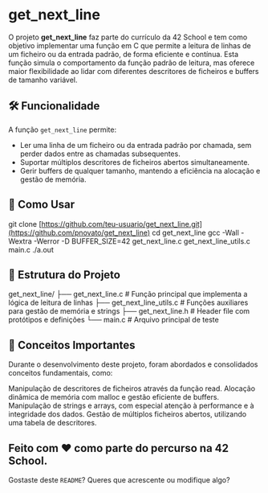 # get_next_line

O projeto **get_next_line** faz parte do currículo da 42 School e tem como objetivo implementar uma função em C que permite a leitura de linhas de um ficheiro ou da entrada padrão, de forma eficiente e contínua. Esta função simula o comportamento da função padrão de leitura, mas oferece maior flexibilidade ao lidar com diferentes descritores de ficheiros e buffers de tamanho variável.

## 🛠️ Funcionalidade

A função `get_next_line` permite:
- Ler uma linha de um ficheiro ou da entrada padrão por chamada, sem perder dados entre as chamadas subsequentes.
- Suportar múltiplos descritores de ficheiros abertos simultaneamente.
- Gerir buffers de qualquer tamanho, mantendo a eficiência na alocação e gestão de memória.

## 🚀 Como Usar

git clone [https://github.com/teu-usuario/get_next_line.git](https://github.com/pnovato/get_next_line)
cd get_next_line
gcc -Wall -Wextra -Werror -D BUFFER_SIZE=42 get_next_line.c get_next_line_utils.c main.c
./a.out

## 📂 Estrutura do Projeto
get_next_line/
├── get_next_line.c         # Função principal que implementa a lógica de leitura de linhas
├── get_next_line_utils.c   # Funções auxiliares para gestão de memória e strings
├── get_next_line.h         # Header file com protótipos e definições
└── main.c                  # Arquivo principal de teste

## 🔧 Conceitos Importantes

Durante o desenvolvimento deste projeto, foram abordados e consolidados conceitos fundamentais, como:

  Manipulação de descritores de ficheiros através da função read.
  Alocação dinâmica de memória com malloc e gestão eficiente de buffers.
  Manipulação de strings e arrays, com especial atenção à performance e à integridade dos dados.
  Gestão de múltiplos ficheiros abertos, utilizando uma tabela de descritores.
  

## Feito com ❤️ como parte do percurso na 42 School.

Gostaste deste `README`? Queres que acrescente ou modifique algo?


